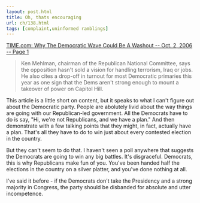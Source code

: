 ```yaml
---
layout: post.html
title: Oh, thats encouraging
url: ch/138.html
tags: [complaint,uninformed ramblings]
---
```

[TIME.com: Why The Democratic Wave Could Be A Washout -- Oct. 2, 2006 -- Page 1](http://www.time.com/time/magazine/article/0,9171,1538650,00.html)

> Ken Mehlman, chairman of the Republican National Committee, says the opposition hasn't sold a vision for handling terrorism, Iraq or jobs. He also cites a drop-off in turnout for most Democratic primaries this year as one sign that the Dems aren't strong enough to mount a takeover of power on Capitol Hill.

This article is a little short on content, but it speaks to what I can't figure out about the Democratic party. People are abolutely livid about the way things are going with our Republican-led government. All the Democrats have to do is say, "Hi, we're not Republicans, and we have a plan." And then demonstrate with a few talking points that they might, in fact, actually have a plan. That's all they have to do to win just about every contested election in the country.

But they can't seem to do that. I haven't seen a poll anywhere that suggests the Democrats are going to win any big battles. It's disgraceful. Democrats, this is why Republicans make fun of you. You've been handed half the elections in the country on a silver platter, and you've done nothing at all.

I've said it before - if the Democrats don't take the Presidency and a strong majority in Congress, the party should be disbanded for absolute and utter incompetence.

